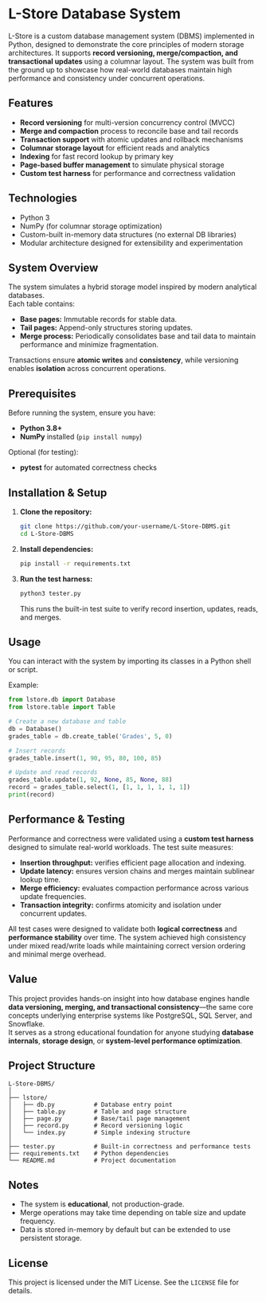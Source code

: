 
# L-Store Database System

L-Store is a custom database management system (DBMS) implemented in Python, designed to demonstrate the core principles of modern storage architectures. It supports **record versioning, merge/compaction, and transactional updates** using a columnar layout. The system was built from the ground up to showcase how real-world databases maintain high performance and consistency under concurrent operations.

## Features

* **Record versioning** for multi-version concurrency control (MVCC)
* **Merge and compaction** process to reconcile base and tail records
* **Transaction support** with atomic updates and rollback mechanisms
* **Columnar storage layout** for efficient reads and analytics
* **Indexing** for fast record lookup by primary key
* **Page-based buffer management** to simulate physical storage
* **Custom test harness** for performance and correctness validation

## Technologies

* Python 3  
* NumPy (for columnar storage optimization)  
* Custom-built in-memory data structures (no external DB libraries)  
* Modular architecture designed for extensibility and experimentation  

## System Overview

The system simulates a hybrid storage model inspired by modern analytical databases.  
Each table contains:
- **Base pages:** Immutable records for stable data.
- **Tail pages:** Append-only structures storing updates.
- **Merge process:** Periodically consolidates base and tail data to maintain performance and minimize fragmentation.

Transactions ensure **atomic writes** and **consistency**, while versioning enables **isolation** across concurrent operations.  

## Prerequisites

Before running the system, ensure you have:

* **Python 3.8+**
* **NumPy** installed (`pip install numpy`)

Optional (for testing):
* **pytest** for automated correctness checks

## Installation & Setup

1. **Clone the repository:**

   ```bash
   git clone https://github.com/your-username/L-Store-DBMS.git
   cd L-Store-DBMS
   ```

2. **Install dependencies:**

   ```bash
   pip install -r requirements.txt
   ```

3. **Run the test harness:**

   ```bash
   python3 tester.py
   ```

   This runs the built-in test suite to verify record insertion, updates, reads, and merges.

## Usage

You can interact with the system by importing its classes in a Python shell or script.

Example:

```python
from lstore.db import Database
from lstore.table import Table

# Create a new database and table
db = Database()
grades_table = db.create_table('Grades', 5, 0)

# Insert records
grades_table.insert(1, 90, 95, 80, 100, 85)

# Update and read records
grades_table.update(1, 92, None, 85, None, 88)
record = grades_table.select(1, [1, 1, 1, 1, 1, 1])
print(record)
```

## Performance & Testing

Performance and correctness were validated using a **custom test harness** designed to simulate real-world workloads. The test suite measures:

* **Insertion throughput:** verifies efficient page allocation and indexing.  
* **Update latency:** ensures version chains and merges maintain sublinear lookup time.  
* **Merge efficiency:** evaluates compaction performance across various update frequencies.  
* **Transaction integrity:** confirms atomicity and isolation under concurrent updates.  

All test cases were designed to validate both **logical correctness** and **performance stability** over time. The system achieved high consistency under mixed read/write loads while maintaining correct version ordering and minimal merge overhead.

## Value

This project provides hands-on insight into how database engines handle **data versioning, merging, and transactional consistency**—the same core concepts underlying enterprise systems like PostgreSQL, SQL Server, and Snowflake.  
It serves as a strong educational foundation for anyone studying **database internals**, **storage design**, or **system-level performance optimization**.

## Project Structure

```
L-Store-DBMS/
│
├── lstore/
│   ├── db.py           # Database entry point
│   ├── table.py        # Table and page structure
│   ├── page.py         # Base/tail page management
│   ├── record.py       # Record versioning logic
│   └── index.py        # Simple indexing structure
│
├── tester.py           # Built-in correctness and performance tests
├── requirements.txt    # Python dependencies
└── README.md           # Project documentation
```

## Notes

* The system is **educational**, not production-grade.  
* Merge operations may take time depending on table size and update frequency.  
* Data is stored in-memory by default but can be extended to use persistent storage.

## License

This project is licensed under the MIT License. See the `LICENSE` file for details.
